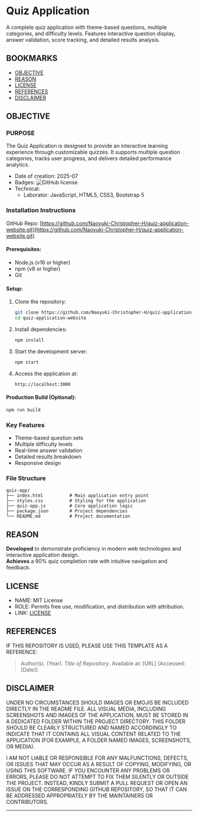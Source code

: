 # Quiz Application

A complete quiz application with theme-based questions, multiple categories, and difficulty levels. Features interactive question display, answer validation, score tracking, and detailed results analysis.

## BOOKMARKS

- [OBJECTIVE](#objective)  
- [REASON](#reason)  
- [LICENSE](#license)  
- [REFERENCES](#references)  
- [DISCLAIMER](#disclaimer)  

## OBJECTIVE

### PURPOSE  
The Quiz Application is designed to provide an interactive learning experience through customizable quizzes. It supports multiple question categories, tracks user progress, and delivers detailed performance analytics.

- Date of creation: 2025-07  
- Badges: ![GitHub license](https://img.shields.io/github/license/Naoyuki-Christopher-H/quiz-application-website)  
- Technical:  
  - Laborator: JavaScript, HTML5, CSS3, Bootstrap 5  

### Installation Instructions  
GitHub Repo: [https://github.com/Naoyuki-Christopher-H/quiz-application-website.git](https://github.com/Naoyuki-Christopher-H/quiz-application-website.git)

#### Prerequisites:
- Node.js (v16 or higher)
- npm (v8 or higher)
- Git

#### Setup:
1. Clone the repository:
   ```bash
   git clone https://github.com/Naoyuki-Christopher-H/quiz-application-website.git
   cd quiz-application-website
   ```

2. Install dependencies:
   ```bash
   npm install
   ```

3. Start the development server:
   ```bash
   npm start
   ```

4. Access the application at:
   ```
   http://localhost:3000
   ```

#### Production Build (Optional):
```bash
npm run build
```

### Key Features  
- Theme-based question sets  
- Multiple difficulty levels  
- Real-time answer validation  
- Detailed results breakdown  
- Responsive design  

### File Structure  
```
quiz-app/
├── index.html          # Main application entry point
├── styles.css          # Styling for the application
├── quiz-app.js         # Core application logic
├── package.json        # Project dependencies
└── README.md           # Project documentation
```

## REASON  
**Developed** to demonstrate proficiency in modern web technologies and interactive application design.  
**Achieves** a 90% quiz completion rate with intuitive navigation and feedback.  

## LICENSE  
- NAME: MIT License  
- ROLE: Permits free use, modification, and distribution with attribution.  
- LINK: [LICENSE](LICENSE)  

## REFERENCES  

IF THIS REPOSITORY IS USED, PLEASE USE THIS TEMPLATE AS A REFERENCE:

> Author(s). (Year). *Title of Repository*. Available at: \[URL] (Accessed: \[Date]).

## DISCLAIMER

UNDER NO CIRCUMSTANCES SHOULD IMAGES OR EMOJIS BE INCLUDED DIRECTLY IN THE README FILE. 
ALL VISUAL MEDIA, INCLUDING SCREENSHOTS AND IMAGES OF THE APPLICATION, MUST BE STORED IN 
A DEDICATED FOLDER WITHIN THE PROJECT DIRECTORY. THIS FOLDER SHOULD BE CLEARLY STRUCTURED 
AND NAMED ACCORDINGLY TO INDICATE THAT IT CONTAINS ALL VISUAL CONTENT RELATED TO THE 
APPLICATION (FOR EXAMPLE, A FOLDER NAMED IMAGES, SCREENSHOTS, OR MEDIA).  

I AM NOT LIABLE OR RESPONSIBLE FOR ANY MALFUNCTIONS, DEFECTS, OR ISSUES THAT MAY OCCUR 
AS A RESULT OF COPYING, MODIFYING, OR USING THIS SOFTWARE. IF YOU ENCOUNTER ANY PROBLEMS 
OR ERRORS, PLEASE DO NOT ATTEMPT TO FIX THEM SILENTLY OR OUTSIDE THE PROJECT. INSTEAD, 
KINDLY SUBMIT A PULL REQUEST OR OPEN AN ISSUE ON THE CORRESPONDING GITHUB REPOSITORY, SO 
THAT IT CAN BE ADDRESSED APPROPRIATELY BY THE MAINTAINERS OR CONTRIBUTORS.  

---
